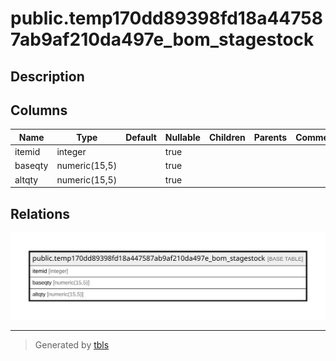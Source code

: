 # public.temp170dd89398fd18a447587ab9af210da497e_bom_stagestock

## Description

## Columns

| Name | Type | Default | Nullable | Children | Parents | Comment |
| ---- | ---- | ------- | -------- | -------- | ------- | ------- |
| itemid | integer |  | true |  |  |  |
| baseqty | numeric(15,5) |  | true |  |  |  |
| altqty | numeric(15,5) |  | true |  |  |  |

## Relations

![er](public.temp170dd89398fd18a447587ab9af210da497e_bom_stagestock.svg)

---

> Generated by [tbls](https://github.com/k1LoW/tbls)
